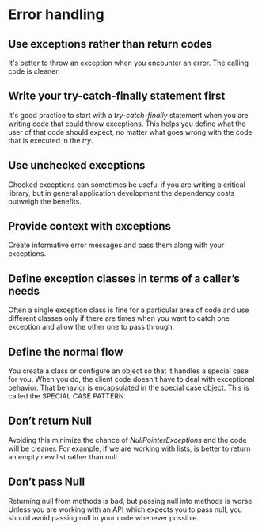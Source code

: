 # Error handling

## Use exceptions rather than return codes
It's better to throw an exception when you encounter an error. The calling code is cleaner.

## Write your try-catch-finally statement first
It's good practice to start with a _try-catch-finally_ statement when you are writing code that could throw exceptions. This helps you define what the user of that code should expect, no matter what goes wrong with the code that is executed in the _try_.

## Use unchecked exceptions
Checked exceptions can sometimes be useful if you are writing a critical library, but in general application development the dependency costs outweigh the benefits.

## Provide context with exceptions
Create informative error messages and pass them along with your exceptions.

## Define exception classes in terms of a caller’s needs
Often a single exception class is fine for a particular area of code and use different classes only if there are times when you want to catch one exception and allow the other one to pass through.

## Define the normal flow
You create a class or configure an object so that it handles a special case for you. When you do, the client code doesn't have to deal with exceptional behavior. That behavior is encapsulated in the special case object. This is called the SPECIAL CASE PATTERN.

## Don’t return Null
Avoiding this minimize the chance of _NullPointerExceptions_ and the code will be cleaner. For example, if we are working with lists, is better to return an empty new list rather than null.

## Don’t pass Null
Returning null from methods is bad, but passing null into methods is worse. Unless you are working with an API which expects you to pass null, you should avoid passing null in your code whenever possible.
